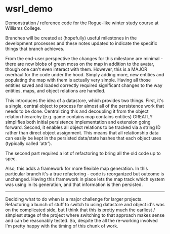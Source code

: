 # wsrl_demo
Demonstration / reference code for the Rogue-like winter study course at Williams College.

Branches will be created at (hopefully) useful milestones in the development processes and these notes updated to indicate the specific things that branch achieves.

From the end-user perspective the changes for this milestone are minimal - there are now blobs of green moss on the map in addition to the avatar, though one can't even interact with them. However, this is a MAJOR overhaul for the code under the hood. Simply adding more, new entities and populating the map with them is actually very simple. Having all those entities saved and loaded correctly required significant changes to the way entities, maps, and object relations are handled.

This introduces the idea of a datastore, which provides two things. First, it's a single, central object to process for almost all of the persistence work that needs to be done. Centralizing this and decoupling it from the object relation hierarchy (e.g. game contains map contains entities) GREATLY simplifies both initial persistence implementation and extension going forward. Second, it enables all object relations to be tracked via a string ID rather than direct object assignment. This means that all relationship data can easily be kept in the persisted data/state hashes that each object uses (typically called 'attr').

The second part required a lot of refactoring to bring all the old code up to spec.

Also, this adds a framework for more flexible map generation. In this particular branch it's a true refactoring - code is reorganized but outcome is unchanged. Having this framework in place lets the map track which system was using in its generation, and that information is then persisted.

--------------------

Deciding what to do when is a major challenge for larger projects. Refactoring a bunch of stuff to switch to using datastore and object id's was on the complicated side, but I think that this is pretty much the earliest / simplest stage of the project where switching to that approach makes sense and can be reasonably tested. So, despite the all the re-working involved I'm pretty happy with the timing of this chunk of work.
